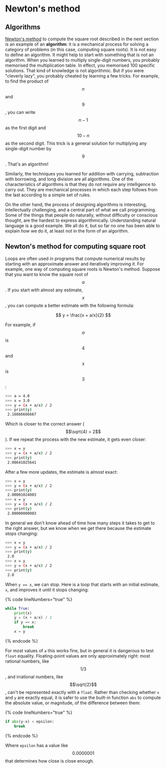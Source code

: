 # Newton's method

## Algorithms

[Newton's method](newtons-method.md#section-square-roots) to compute the square root described in the next section is an example of an **algorithm**: it is a mechanical process for solving a category of problems (in this case, computing square roots). It is not easy to define an algorithm. It might help to start with something that is not an algorithm. When you learned to multiply single-digit numbers, you probably memorised the multiplication table. In effect, you memorised 100 specific solutions. That kind of knowledge is not algorithmic. But if you were "cleverly lazy", you probably cheated by learning a few tricks. For example, to find the product of $$n$$ and $$9$$, you can write $$n-1$$ as the first digit and $$10-n$$ as the second digit. This trick is a general solution for multiplying any single-digit number by $$9$$. That's an algorithm!

Similarly, the techniques you learned for addition with carrying, subtraction with borrowing, and long division are all algorithms. One of the characteristics of algorithms is that they do not require any intelligence to carry out. They are mechanical processes in which each step follows from the last according to a simple set of rules.

On the other hand, the process of designing algorithms is interesting, intellectually challenging, and a central part of what we call programming. Some of the things that people do naturally, without difficulty or conscious thought, are the hardest to express algorithmically. Understanding natural language is a good example. We all do it, but so far no one has been able to explain _how_ we do it, at least not in the form of an algorithm.

## Newton's method for computing square root

Loops are often used in programs that compute numerical results by starting with an approximate answer and iteratively improving it. For example, one way of computing square roots is Newton's method. Suppose that you want to know the square root of $$a$$. If you start with almost any estimate, $$x$$, you can compute a better estimate with the following formula:

$$
y = \frac{x + a/x}{2}
$$

For example, if $$a$$ is $$4$$ and $$x$$ is $$3$$:

```bash
>>> a = 4.0 
>>> x = 3.0 
>>> y = (x + a/x) / 2 
>>> print(y) 
 2.16666666667 
```

Which is closer to the correct answer ($$\sqrt{4} = 2$$). If we repeat the process with the new estimate, it gets even closer:

```bash
>>> x = y 
>>> y = (x + a/x) / 2 
>>> print(y)
 2.00641025641 
```

After a few more updates, the estimate is almost exact:

```bash
>>> x = y 
>>> y = (x + a/x) / 2 
>>> print(y) 
 2.00001024003 
>>> x = y 
>>> y = (x + a/x) / 2 
>>> print(y) 
 2.00000000003 
```

In general we don't know ahead of time how many steps it takes to get to the right answer, but we know when we get there because the estimate stops changing:

```bash
>>> x = y 
>>> y = (x + a/x) / 2 
>>> print(y) 
 2.0 
>>> x = y 
>>> y = (x + a/x) / 2 
>>> print(y) 
 2.0 
```

When `y == x`, we can stop. Here is a loop that starts with an initial estimate, `x`, and improves it until it stops changing:

{% code lineNumbers="true" %}
```python
while True: 
    print(x) 
    y = (x + a/x) / 2 
    if y == x: 
        break 
    x = y
```
{% endcode %}

For most values of `a` this works fine, but in general it is dangerous to test `float` equality. Floating-point values are only approximately right: most rational numbers, like $$1/3$$, and irrational numbers, like $$\sqrt{2}$$, can't be represented exactly with a `float`. Rather than checking whether `x` and `y` are exactly equal, it is safer to use the built-in function `abs` to compute the absolute value, or magnitude, of the difference between them:

{% code lineNumbers="true" %}
```python
if abs(y-x) < epsilon: 
    break 
```
{% endcode %}

Where `epsilon` has a value like $$0.0000001$$ that determines how close is close enough.&#x20;





